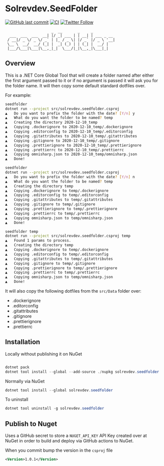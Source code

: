 # Solrevdev.SeedFolder

[![GitHub last commit](https://img.shields.io/github/last-commit/solrevdev/seedfolder)](https://github.com/solrevdev/seedfolder) [![CI](https://github.com/solrevdev/seedfolder/workflows/CI/badge.svg)](https://github.com/solrevdev/seedfolder) [![Twitter Follow](https://img.shields.io/twitter/follow/solrevdev?label=Follow&style=social)](https://twitter.com/solrevdev)


```
                     _  __       _     _
  ___  ___  ___  __| |/ _| ___ | | __| | ___ _ __
 / __|/ _ \/ _ \/ _` | |_ / _ \| |/ _` |/ _ \ '__|
 \__ \  __/  __/ (_| |  _| (_) | | (_| |  __/ |
 |___/\___|\___|\__,_|_|  \___/|_|\__,_|\___|_|
```


## Overview

This is a .NET Core Global Tool that will create a folder named after either the first argument passed to it or if no
argument is passed it will ask you for the folder name. It will then copy some default standard dotfiles over.

For example:

```bash
seedfolder
dotnet run --project src/solrevdev.seedfolder.csproj
▲   Do you want to prefix the folder with the date? [Y/n] y
▲   What do you want the folder to be named? temp
‍▲   Creating the directory 2020-12-10_temp
‍▲   Copying .dockerignore to 2020-12-10_temp/.dockerignore
‍▲   Copying .editorconfig to 2020-12-10_temp/.editorconfig
‍▲   Copying .gitattributes to 2020-12-10_temp/.gitattributes
‍▲   Copying .gitignore to 2020-12-10_temp/.gitignore
‍▲   Copying .prettierignore to 2020-12-10_temp/.prettierignore
‍▲   Copying .prettierrc to 2020-12-10_temp/.prettierrc
‍▲   Copying omnisharp.json to 2020-12-10_temp/omnisharp.json
▲   Done!

seedfolder
dotnet run --project src/solrevdev.seedfolder.csproj
▲   Do you want to prefix the folder with the date? [Y/n] n
▲   What do you want the folder to be named? temp
‍▲   Creating the directory temp
‍▲   Copying .dockerignore to temp/.dockerignore
‍▲   Copying .editorconfig to temp/.editorconfig
‍▲   Copying .gitattributes to temp/.gitattributes
‍▲   Copying .gitignore to temp/.gitignore
‍▲   Copying .prettierignore to temp/.prettierignore
‍▲   Copying .prettierrc to temp/.prettierrc
‍▲   Copying omnisharp.json to temp/omnisharp.json
▲   Done!

seedfolder temp
dotnet run --project src/solrevdev.seedfolder.csproj temp
▲   Found 1 params to process.
‍▲   Creating the directory temp
‍▲   Copying .dockerignore to temp/.dockerignore
‍▲   Copying .editorconfig to temp/.editorconfig
‍▲   Copying .gitattributes to temp/.gitattributes
‍▲   Copying .gitignore to temp/.gitignore
‍▲   Copying .prettierignore to temp/.prettierignore
‍▲   Copying .prettierrc to temp/.prettierrc
‍▲   Copying omnisharp.json to temp/omnisharp.json
▲   Done!

```

It will also copy the following dotfiles from the `src/Data` folder over:

* .dockerignore
* .editorconfig
* .gitattributes
* .gitignore
* .prettierignore
* .prettierrc

## Installation

Locally without publishing it on NuGet

```powershell

dotnet pack
dotnet tool install --global --add-source ./nupkg solrevdev.seedfolder

```

Normally via NuGet

```powershell
dotnet tool install --global solrevdev.seedfolder
```

To uninstall

```powershell
dotnet tool uninstall -g solrevdev.seedfolder
```

## Publish to Nuget

Uses a GitHub secret to store a `NUGET_API_KEY` API Key created over at NuGet in order to build and deploy via GitHub actions to NuGet.

When you commit bump the version in the `csproj` file

```xml
<Version>1.0.1</Version>
```
